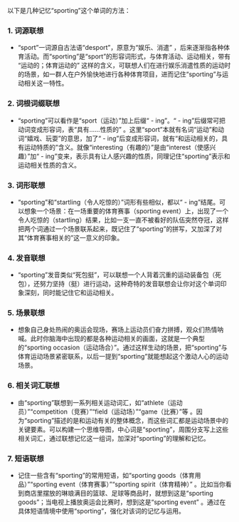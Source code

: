 以下是几种记忆“sporting”这个单词的方法：

### 1. 词源联想
 - “sport”一词源自古法语“desport”，原意为“娱乐、消遣” ，后来逐渐指各种体育活动。而“sporting”是“sport”的形容词形式，与体育活动、运动相关，带有 “运动的；体育运动的” 这样的含义，可联想人们在进行娱乐消遣性质的运动时的场景，如一群人在户外愉快地进行各种体育项目，进而记住“sporting”与运动相关这一特性。

### 2. 词根词缀联想
 - “sporting”可以看作是“sport（运动）”加上后缀“ - ing”。“ - ing”后缀常可把动词变成形容词，表“具有……性质的” 。这里“sport”本就有名词“运动”和动词“嬉戏、玩耍”的意思，加了“ - ing”后变成形容词，就有“和运动相关的，具有运动特质的”含义。就像“interesting（有趣的）”是由“interest（使感兴趣）”加“ - ing”变来，表示具有让人感兴趣的性质，同理记住“sporting”表示和运动相关性质的含义。

### 3. 词形联想
 - “sporting”和“startling（令人吃惊的）”词形有些相似，都以“ - ing”结尾。可以想象一个场景：在一场重要的体育赛事（sporting event）上，出现了一个令人吃惊的（startling）结果，比如一支一直不被看好的队伍突然夺冠，这样把两个词通过一个场景联系起来，既记住了“sporting”的拼写，又加深了对其“体育赛事相关的”这一意义的印象。

### 4. 发音联想
 - “sporting”发音类似“死包挺”，可以联想一个人背着沉重的运动装备包（死包），还努力坚持（挺）进行运动，这种奇特的发音联想会让你对这个单词印象深刻，同时能记住它和运动相关。

### 5. 场景联想
 - 想象自己身处热闹的奥运会现场，赛场上运动员们奋力拼搏，观众们热情呐喊。此时你脑海中出现的都是各种运动相关的画面，这就是一个典型的“sporting occasion（运动场合）”。通过这样生动的场景，把“sporting”与体育运动场景紧密联系，以后一提到“sporting”就能想起这个激动人心的运动场景。

### 6. 相关词汇联想
 - 由“sporting”联想到一系列相关运动词汇，如“athlete（运动员）”“competition（竞赛）”“field（运动场）”“game（比赛）”等 。因为“sporting”描述的是和运动有关的整体概念，而这些词汇都是运动场景中的关键要素。可以构建一个思维导图，中心词是“sporting”，周围分支写上这些相关词汇，通过联想记忆这一组词，加深对“sporting”的理解和记忆。

### 7. 短语联想
 - 记住一些含有“sporting”的常用短语，如“sporting goods（体育用品）”“sporting event（体育赛事）”“sporting spirit（体育精神）” 。比如当你看到商店里摆放的琳琅满目的篮球、足球等商品时，就想到这是“sporting goods”；当电视上播放奥运会比赛时，想到这是“sporting event” 。通过在具体短语情境中使用“sporting”，强化对该词的记忆与运用。 